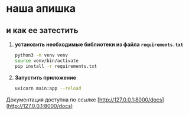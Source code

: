 # наша апишка

## и как ее затестить

1. **установить необходимые библиотеки из файла `requirements.txt`**
    ```bash
    python3 -m venv venv
    source venv/bin/activate
    pip install -r requirements.txt
    ```


2. **Запустить приложение**
    ```bash
    uvicorn main:app --reload
    ```

Документация доступна по ссылке [http://127.0.0.1:8000/docs](http://127.0.0.1:8000/docs)

